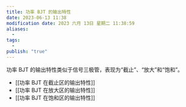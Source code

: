 ```yaml
---
title: 功率 BJT 的输出特性
date: 2023-06-13 11:38
modification date: 2023 六月 13日 星期二 11:38:59
aliases:
  - 
tags:
  - 
publish: "true"
---
```


功率 BJT 的输出特性类似于信号三极管，表现为“截止”、“放大”和“饱和”。

- [[功率 BJT 在截止区的输出特性]]
- [[功率 BJT 在放大区的输出特性]]
- [[功率 BJT 在饱和区的输出特性]]
